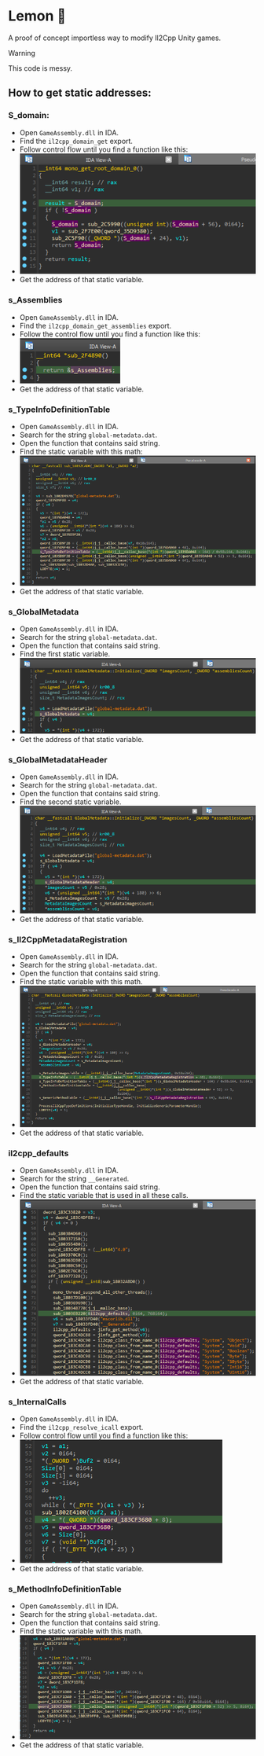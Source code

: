 # Lemon 🍋

A proof of concept importless way to modify Il2Cpp Unity games.

> [!WARNING]
> This code is messy.

## How to get static addresses:

### S_domain:
- Open `GameAssembly.dll` in IDA.
- Find the `il2cpp_domain_get` export.
- Follow control flow until you find a function like this:
- ![domain](/imgs/domain.png)
- Get the address of that static variable.

### s_Assemblies
- Open `GameAssembly.dll` in IDA.
- Find the `il2cpp_domain_get_assemblies` export.
- Follow the control flow until you find a function like this:
- ![assemblies](/imgs/assemblies.png)
- Get the address of that static variable.

### s_TypeInfoDefinitionTable
- Open `GameAssembly.dll` in IDA.
- Search for the string `global-metadata.dat`.
- Open the function that contains said string.
- Find the static variable with this math:
- ![typeinfo](/imgs/typeinfo.png)
- Get the address of that static variable.

### s_GlobalMetadata
- Open `GameAssembly.dll` in IDA.
- Search for the string `global-metadata.dat`.
- Open the function that contains said string.
- Find the first static variable.
- ![metadata](/imgs/metadata.png)
- Get the address of that static variable.

### s_GlobalMetadataHeader
- Open `GameAssembly.dll` in IDA.
- Search for the string `global-metadata.dat`.
- Open the function that contains said string.
- Find the second static variable.
- ![metadata_header](/imgs/metadata_header.png)
- Get the address of that static variable.

### s_Il2CppMetadataRegistration
- Open `GameAssembly.dll` in IDA.
- Search for the string `global-metadata.dat`.
- Open the function that contains said string.
- Find the static variable with this math.
- ![metadata_registration](/imgs/metadata_registration.png)
- Get the address of that static variable.

### il2cpp_defaults
- Open `GameAssembly.dll` in IDA.
- Search for the string `__Generated`.
- Open the function that contains said string.
- Find the static variable that is used in all these calls.
- ![defaults](/imgs/defaults.png)
- Get the address of that static variable.

### s_InternalCalls
- Open `GameAssembly.dll` in IDA.
- Find the `il2cpp_resolve_icall` export.
- Follow control flow until you find a function like this:
- ![icalls](/imgs/icalls.png)
- Get the address of that static variable.

### s_MethodInfoDefinitionTable
- Open `GameAssembly.dll` in IDA.
- Search for the string `global-metadata.dat`.
- Open the function that contains said string.
- Find the static variable with this math.
- ![method_info](/imgs/method_info.png)
- Get the address of that static variable.